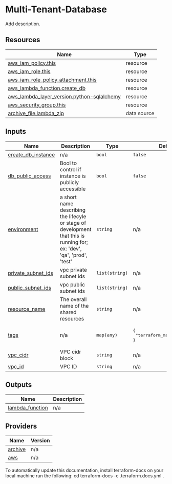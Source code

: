 <!-- BEGIN_TF_DOCS -->
# Multi-Tenant-Database 

Add description.



## Resources

| Name | Type |
|------|------|
| [aws_iam_policy.this](https://registry.terraform.io/providers/hashicorp/aws/latest/docs/resources/iam_policy) | resource |
| [aws_iam_role.this](https://registry.terraform.io/providers/hashicorp/aws/latest/docs/resources/iam_role) | resource |
| [aws_iam_role_policy_attachment.this](https://registry.terraform.io/providers/hashicorp/aws/latest/docs/resources/iam_role_policy_attachment) | resource |
| [aws_lambda_function.create_db](https://registry.terraform.io/providers/hashicorp/aws/latest/docs/resources/lambda_function) | resource |
| [aws_lambda_layer_version.python-sqlalchemy](https://registry.terraform.io/providers/hashicorp/aws/latest/docs/resources/lambda_layer_version) | resource |
| [aws_security_group.this](https://registry.terraform.io/providers/hashicorp/aws/latest/docs/resources/security_group) | resource |
| [archive_file.lambda_zip](https://registry.terraform.io/providers/hashicorp/archive/latest/docs/data-sources/file) | data source |
## Inputs

| Name | Description | Type | Default | Required |
|------|-------------|------|---------|:--------:|
| <a name="input_create_db_instance"></a> [create\_db\_instance](#input\_create\_db\_instance) | n/a | `bool` | `false` | no |
| <a name="input_db_public_access"></a> [db\_public\_access](#input\_db\_public\_access) | Bool to control if instance is publicly accessible | `bool` | `false` | no |
| <a name="input_environment"></a> [environment](#input\_environment) | a short name describing the lifecyle or stage of development that this is running for; ex: 'dev', 'qa', 'prod', 'test' | `string` | n/a | yes |
| <a name="input_private_subnet_ids"></a> [private\_subnet\_ids](#input\_private\_subnet\_ids) | vpc private subnet ids | `list(string)` | n/a | yes |
| <a name="input_public_subnet_ids"></a> [public\_subnet\_ids](#input\_public\_subnet\_ids) | vpc public subnet ids | `list(string)` | n/a | yes |
| <a name="input_resource_name"></a> [resource\_name](#input\_resource\_name) | The overall name of the shared resources | `string` | n/a | yes |
| <a name="input_tags"></a> [tags](#input\_tags) | n/a | `map(any)` | <pre>{<br>  "terraform_managed": "true"<br>}</pre> | no |
| <a name="input_vpc_cidr"></a> [vpc\_cidr](#input\_vpc\_cidr) | VPC cidr block | `string` | n/a | yes |
| <a name="input_vpc_id"></a> [vpc\_id](#input\_vpc\_id) | VPC ID | `string` | n/a | yes |
## Outputs

| Name | Description |
|------|-------------|
| <a name="output_lambda_function"></a> [lambda\_function](#output\_lambda\_function) | n/a |
## Providers

| Name | Version |
|------|---------|
| <a name="provider_archive"></a> [archive](#provider\_archive) | n/a |
| <a name="provider_aws"></a> [aws](#provider\_aws) | n/a |


To automatically update this documentation, install terraform-docs on your local machine run the following: 
    cd <directory of README location to update>
    terraform-docs -c .terraform.docs.yml . 
<!-- END_TF_DOCS -->    